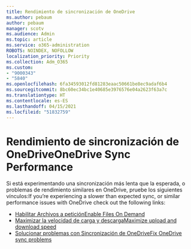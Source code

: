 ```yaml
---
title: Rendimiento de sincronización de OneDrive
ms.author: pebaum
author: pebaum
manager: scotv
ms.audience: Admin
ms.topic: article
ms.service: o365-administration
ROBOTS: NOINDEX, NOFOLLOW
localization_priority: Priority
ms.collection: Adm_O365
ms.custom:
- "9000343"
- "5840"
ms.openlocfilehash: 6fa34593012fd81283eaac50661be8ec9adaf6b4
ms.sourcegitcommit: 8bc60ec34bc1e40685e3976576e04a2623f63a7c
ms.translationtype: HT
ms.contentlocale: es-ES
ms.lasthandoff: 04/15/2021
ms.locfileid: "51832759"
---
```

# <a name="onedrive-sync-performance"></a><span data-ttu-id="8d572-102">Rendimiento de sincronización de OneDrive</span><span class="sxs-lookup"><span data-stu-id="8d572-102">OneDrive Sync Performance</span></span>

<span data-ttu-id="8d572-103">Si está experimentando una sincronización más lenta que la esperada, o problemas de rendimiento similares en OneDrive, pruebe los siguientes vínculos:</span><span class="sxs-lookup"><span data-stu-id="8d572-103">If you’re experiencing a slower than expected sync, or similar performance issues with OneDrive check out the following links:</span></span>

- [<span data-ttu-id="8d572-104">Habilitar Archivos a petición</span><span class="sxs-lookup"><span data-stu-id="8d572-104">Enable Files On Demand</span></span>](https://support.office.com/article/0e6860d3-d9f3-4971-b321-7092438fb38e)
- [<span data-ttu-id="8d572-105">Maximizar la velocidad de carga y descarga</span><span class="sxs-lookup"><span data-stu-id="8d572-105">Maximize upload and download speed</span></span>](https://support.microsoft.com/office/8eeadfb8-501f-406d-997b-98ab6ff67f43?ui=en-us&rs=en-us&ad=us)
- [<span data-ttu-id="8d572-106">Solucionar problemas con Sincronización de OneDrive</span><span class="sxs-lookup"><span data-stu-id="8d572-106">Fix OneDrive sync problems</span></span>](https://support.office.com/article/0899b115-05f7-45ec-95b2-e4cc8c4670b2)
